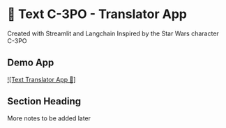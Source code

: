 # 🤖 Text C-3PO - Translator App 

Created with Streamlit and Langchain
Inspired by the Star Wars character C-3PO

## Demo App

[![Text Translator App 🤖] ](https://text-c3po.streamlit.app/)

## Section Heading

More notes to be added later

